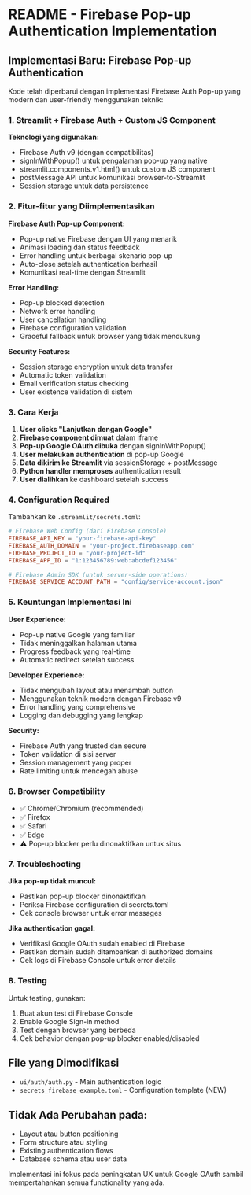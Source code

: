 # README - Firebase Pop-up Authentication Implementation

## Implementasi Baru: Firebase Pop-up Authentication

Kode telah diperbarui dengan implementasi Firebase Auth Pop-up yang modern dan user-friendly menggunakan teknik:

### 1. Streamlit + Firebase Auth + Custom JS Component

**Teknologi yang digunakan:**
- Firebase Auth v9 (dengan compatibilitas)
- signInWithPopup() untuk pengalaman pop-up yang native
- streamlit.components.v1.html() untuk custom JS component
- postMessage API untuk komunikasi browser-to-Streamlit
- Session storage untuk data persistence

### 2. Fitur-fitur yang Diimplementasikan

**Firebase Auth Pop-up Component:**
- Pop-up native Firebase dengan UI yang menarik
- Animasi loading dan status feedback
- Error handling untuk berbagai skenario pop-up
- Auto-close setelah authentication berhasil
- Komunikasi real-time dengan Streamlit

**Error Handling:**
- Pop-up blocked detection
- Network error handling  
- User cancellation handling
- Firebase configuration validation
- Graceful fallback untuk browser yang tidak mendukung

**Security Features:**
- Session storage encryption untuk data transfer
- Automatic token validation
- Email verification status checking
- User existence validation di sistem

### 3. Cara Kerja

1. **User clicks "Lanjutkan dengan Google"**
2. **Firebase component dimuat** dalam iframe
3. **Pop-up Google OAuth dibuka** dengan signInWithPopup()
4. **User melakukan authentication** di pop-up Google
5. **Data dikirim ke Streamlit** via sessionStorage + postMessage
6. **Python handler memproses** authentication result
7. **User dialihkan** ke dashboard setelah success

### 4. Configuration Required

Tambahkan ke `.streamlit/secrets.toml`:

```toml
# Firebase Web Config (dari Firebase Console)
FIREBASE_API_KEY = "your-firebase-api-key"
FIREBASE_AUTH_DOMAIN = "your-project.firebaseapp.com"  
FIREBASE_PROJECT_ID = "your-project-id"
FIREBASE_APP_ID = "1:123456789:web:abcdef123456"

# Firebase Admin SDK (untuk server-side operations)
FIREBASE_SERVICE_ACCOUNT_PATH = "config/service-account.json"
```

### 5. Keuntungan Implementasi Ini

**User Experience:**
- Pop-up native Google yang familiar
- Tidak meninggalkan halaman utama
- Progress feedback yang real-time
- Automatic redirect setelah success

**Developer Experience:**
- Tidak mengubah layout atau menambah button
- Menggunakan teknik modern dengan Firebase v9
- Error handling yang comprehensive
- Logging dan debugging yang lengkap

**Security:**
- Firebase Auth yang trusted dan secure
- Token validation di sisi server
- Session management yang proper
- Rate limiting untuk mencegah abuse

### 6. Browser Compatibility

- ✅ Chrome/Chromium (recommended)
- ✅ Firefox 
- ✅ Safari
- ✅ Edge
- ⚠️ Pop-up blocker perlu dinonaktifkan untuk situs

### 7. Troubleshooting

**Jika pop-up tidak muncul:**
- Pastikan pop-up blocker dinonaktifkan
- Periksa Firebase configuration di secrets.toml
- Cek console browser untuk error messages

**Jika authentication gagal:**
- Verifikasi Google OAuth sudah enabled di Firebase
- Pastikan domain sudah ditambahkan di authorized domains
- Cek logs di Firebase Console untuk error details

### 8. Testing

Untuk testing, gunakan:
1. Buat akun test di Firebase Console
2. Enable Google Sign-in method
3. Test dengan browser yang berbeda
4. Cek behavior dengan pop-up blocker enabled/disabled

## File yang Dimodifikasi

- `ui/auth/auth.py` - Main authentication logic
- `secrets_firebase_example.toml` - Configuration template (NEW)

## Tidak Ada Perubahan pada:

- Layout atau button positioning
- Form structure atau styling  
- Existing authentication flows
- Database schema atau user data

Implementasi ini fokus pada peningkatan UX untuk Google OAuth sambil mempertahankan semua functionality yang ada.
